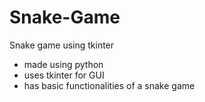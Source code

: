 # Snake-Game
Snake game using tkinter

- made using python
- uses tkinter for GUI
- has basic functionalities of a snake game
